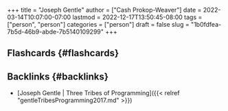 +++
title = "Joseph Gentle"
author = ["Cash Prokop-Weaver"]
date = 2022-03-14T10:07:00-07:00
lastmod = 2022-12-17T13:50:45-08:00
tags = ["person", "person"]
categories = ["person"]
draft = false
slug = "1b0fdfea-7b5d-46b9-abde-7b5140109299"
+++

## Flashcards {#flashcards}


## Backlinks {#backlinks}

-   [Joseph Gentle | Three Tribes of Programming]({{< relref "gentleTribesProgramming2017.md" >}})
